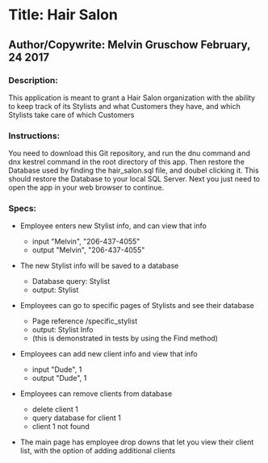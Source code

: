 # Title:  Hair Salon

## Author/Copywrite: Melvin Gruschow February, 24 2017

### Description:
This application is meant to grant a Hair Salon organization with the ability to keep track of its Stylists and what Customers they have, and which Stylists take care of which Customers

### Instructions:
You need to download this Git repository, and run the dnu command and dnx kestrel command in the root directory of this app.  Then restore the Database used by finding the hair_salon.sql file, and doubel clicking it.  This should restore the Database to your local SQL Server.  Next you just need to open the app in your web browser to continue.  

### Specs:

* Employee enters new Stylist info, and can view that info
    - input "Melvin", "206-437-4055"
    - output "Melvin", "206-437-4055"

* The new Stylist info will be saved to a database
    - Database query: Stylist
    - output: Stylist

* Employees can go to specific pages of Stylists and see their database
    - Page reference /specific_stylist
    - output: Stylist Info
    - (this is demonstrated in tests by using the Find method)

* Employees can add new client info and view that info
    - input "Dude", 1
    - output "Dude", 1

* Employees can remove clients from database
    - delete client 1
    - query database for client 1
    - client 1 not found

* The main page has employee drop downs that let you view their client list, with the option of adding additional clients
